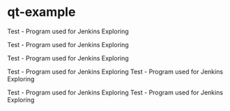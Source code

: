 # qt-example
Test - Program used for Jenkins Exploring 

Test - Program used for Jenkins Exploring 

Test - Program used for Jenkins Exploring 

Test - Program used for Jenkins Exploring 
Test - Program used for Jenkins Exploring 

Test - Program used for Jenkins Exploring 
Test - Program used for Jenkins Exploring 

